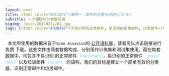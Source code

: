 ```yaml
---
layout: post
title: <font color="#DC143C">案例一：邮件的分类与识别</font>
subtitle: 一个粗糙的分类器应用
bigimg: /pics/20170212/01.jpg
tags: [<font color="#D2B48C">不易识别的正常邮件, 易识别的正常邮件, 垃圾邮件</font>]
---
```


&nbsp;&nbsp;本文所使用的数据来自于`Spam Assassin`的
[公开语料库](http://spamassassin.apache.org/publiccorpus/)，读者可以点击链接进行免费
下载。这些文件由两套数据构成，分别用作训练集和测试集使用。而在每套数据中，均包含不易识别
的正常邮件<font color="#87CEFA">（hard ham）</font>，易识别的正常邮件
<font color="#87CEFA">（easy ham）</font>以及垃圾邮件<font color="#87CEFA">（spam）</font>
的语料。我们的目标是建立一个简单有效的分类器，识别正常邮件和垃圾邮件。
